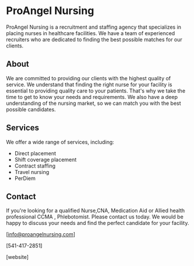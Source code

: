# ProAngel Nursing

ProAngel Nursing is a recruitment and staffing agency that specializes in placing nurses in healthcare facilities. We have a team of experienced recruiters who are dedicated to finding the best possible matches for our clients.

## About

We are committed to providing our clients with the highest quality of service. We understand that finding the right nurse for your facility is essential to providing quality care to your patients. That's why we take the time to get to know your needs and requirements. We also have a deep understanding of the nursing market, so we can match you with the best possible candidates.

## Services

We offer a wide range of services, including:

* Direct placement
* Shift coverage placement
* Contract staffing
* Travel nursing
* PerDiem

## Contact

If you're looking for a qualified Nurse,CNA, Medication Aid or Allied health professional CCMA , Phlebotomist.  Please contact us today. We would be happy to discuss your needs and find the perfect candidate for your facility.

[info@proangelnursing.com]

[541-417-2851]

[website]
